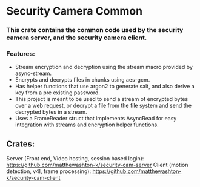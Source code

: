 # Security Camera Common

### This crate contains the common code used by the security camera server, and the security camera client.


### Features:
* Stream encryption and decryption using the stream macro provided by async-stream.
* Encrypts and decrypts files in chunks using aes-gcm.
* Has helper functions that use argon2 to generate salt, and also derive a key from a pre existing password.
* This project is meant to be used to send a stream of encrypted bytes over a web request, or decrypt a file from the file system and send the decrypted bytes in a stream.
* Uses a FrameReader struct that implements AsyncRead for easy integration with streams and encryption helper functions.

## Crates:
Server (Front end, Video hosting, session based login): https://github.com/matthewashton-k/security-cam-server
Client (motion detection, v4l, frame processing): https://github.com/matthewashton-k/security-cam-client
